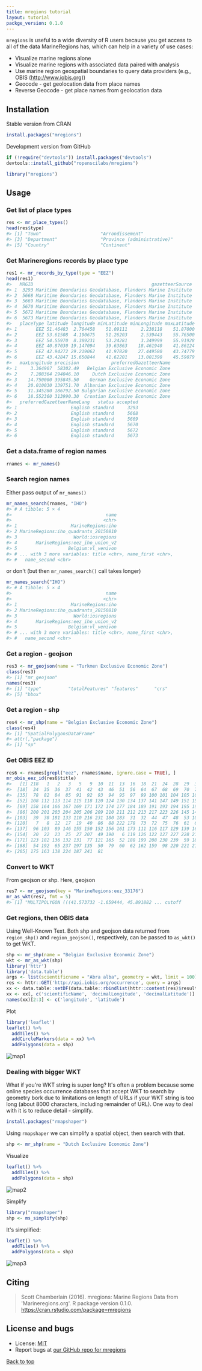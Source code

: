 ```yaml
---
title: mregions tutorial
layout: tutorial
packge_version: 0.1.0
---
```




`mregions` is useful to a wide diversity of R users because you get access to all of the
data MarineRegions has, which can help in a variety of use cases:

* Visualize marine regions alone
* Visualize marine regions with associated data paired with analysis
* Use marine region geospatial boundaries to query data providers (e.g., OBIS (<http://www.iobis.org>))
* Geocode - get geolocation data from place names
* Reverse Geocode - get place names from geolocation data

<section id="installation">

## Installation

Stable version from CRAN


```r
install.packages("mregions")
```

Development version from GitHub


```r
if (!require("devtools")) install.packages("devtools")
devtools::install_github("ropenscilabs/mregions")
```


```r
library("mregions")
```

<section id="usage">

## Usage

### Get list of place types


```r
res <- mr_place_types()
head(res$type)
#> [1] "Town"                      "Arrondissement"           
#> [3] "Department"                "Province (administrative)"
#> [5] "Country"                   "Continent"
```

### Get Marineregions records by place type


```r
res1 <- mr_records_by_type(type = "EEZ")
head(res1)
#>   MRGID                                            gazetteerSource
#> 1  3293 Maritime Boundaries Geodatabase, Flanders Marine Institute
#> 2  5668 Maritime Boundaries Geodatabase, Flanders Marine Institute
#> 3  5669 Maritime Boundaries Geodatabase, Flanders Marine Institute
#> 4  5670 Maritime Boundaries Geodatabase, Flanders Marine Institute
#> 5  5672 Maritime Boundaries Geodatabase, Flanders Marine Institute
#> 6  5673 Maritime Boundaries Geodatabase, Flanders Marine Institute
#>   placeType latitude longitude minLatitude minLongitude maxLatitude
#> 1       EEZ 51.46483  2.704458    51.09111     2.238118    51.87000
#> 2       EEZ 53.61508  4.190675    51.26203     2.539443    55.76500
#> 3       EEZ 54.55970  8.389231    53.24281     3.349999    55.91928
#> 4       EEZ 40.87030 19.147094    39.63863    18.461940    41.86124
#> 5       EEZ 42.94272 29.219062    41.97820    27.449580    43.74779
#> 6       EEZ 43.42847 15.650844    41.62201    13.001390    45.59079
#>   maxLongitude precision            preferredGazetteerName
#> 1     3.364907  58302.49   Belgian Exclusive Economic Zone
#> 2     7.208364 294046.10     Dutch Exclusive Economic Zone
#> 3    14.750000 395845.50    German Exclusive Economic Zone
#> 4    20.010030 139751.70  Albanian Exclusive Economic Zone
#> 5    31.345280 186792.50 Bulgarian Exclusive Economic Zone
#> 6    18.552360 313990.30  Croatian Exclusive Economic Zone
#>   preferredGazetteerNameLang   status accepted
#> 1                    English standard     3293
#> 2                    English standard     5668
#> 3                    English standard     5669
#> 4                    English standard     5670
#> 5                    English standard     5672
#> 6                    English standard     5673
```

### Get a data.frame of region names


```r
rnames <- mr_names()
```

### Search region names

Either pass output of `mr_names()`


```r
mr_names_search(rnames, "IHO")
#> # A tibble: 5 × 4
#>                                   name
#>                                  <chr>
#> 1                    MarineRegions:iho
#> 2 MarineRegions:iho_quadrants_20150810
#> 3                     World:iosregions
#> 4       MarineRegions:eez_iho_union_v2
#> 5                   Belgium:vl_venivon
#> # ... with 3 more variables: title <chr>, name_first <chr>,
#> #   name_second <chr>
```

or don't (but then `mr_names_search()` call takes longer)


```r
mr_names_search("IHO")
#> # A tibble: 5 × 4
#>                                   name
#>                                  <chr>
#> 1                    MarineRegions:iho
#> 2 MarineRegions:iho_quadrants_20150810
#> 3                     World:iosregions
#> 4       MarineRegions:eez_iho_union_v2
#> 5                   Belgium:vl_venivon
#> # ... with 3 more variables: title <chr>, name_first <chr>,
#> #   name_second <chr>
```

### Get a region - geojson


```r
res3 <- mr_geojson(name = "Turkmen Exclusive Economic Zone")
class(res3)
#> [1] "mr_geojson"
names(res3)
#> [1] "type"          "totalFeatures" "features"      "crs"          
#> [5] "bbox"
```

### Get a region - shp


```r
res4 <- mr_shp(name = "Belgian Exclusive Economic Zone")
class(res4)
#> [1] "SpatialPolygonsDataFrame"
#> attr(,"package")
#> [1] "sp"
```

### Get OBIS EEZ ID


```r
res6 <- rnames[grepl("eez", rnames$name, ignore.case = TRUE), ]
mr_obis_eez_id(res6$title)
#>   [1] 218   1   2   3   5   9  10  11  13  16  18  21  24  28  29  30  33
#>  [18]  34  35  36  37  41  42  43  46  51  56  64  67  68  69  70  71  74
#>  [35]  78  82  84  85  91  92  93  94  95  97  99 100 101 104 105 106 107
#>  [52] 108 112 113 114 115 118 120 124 130 134 137 141 147 149 151 153 154
#>  [69] 158 164 166 167 169 171 172 174 177 184 189 191 193 194 195 196 198
#>  [86] 200 201 203 204 205 206 209 210 211 212 213 217 223 226 145 143 179
#> [103]  39  38 181 133 110 216 231 180 183  31  32  44  47  48  53 102 202
#> [120]   7   8  12  17  19  40  86  88 222 178  73  72  75  76  61  63  66
#> [137]  96 103  89 146 155 150 152 156 161 173 111 116 117 129 139 168  14
#> [154]  20  22  23  25  27 207  49 190   6 119 126 122 127 227 228 214  15
#> [171] 123 182 136 132 131  77 121 165  52 188 199 208 238 239  59 185  45
#> [188]  54 192  65 237 197 135  50  79  60  62 162 159  98 220 221 219 176
#> [205] 175 163 138 224 187 241  81
```

### Convert to WKT

From geojson or shp. Here, geojson


```r
res7 <- mr_geojson(key = "MarineRegions:eez_33176")
mr_as_wkt(res7, fmt = 5)
#> [1] "MULTIPOLYGON (((41.573732 -1.659444, 45.891882 ... cutoff
```

### Get regions, then OBIS data

Using Well-Known Text. Both shp and geojson data returned from `region_shp()` and `region_geojson()`, respectively, can be passed to `as_wkt()` to get WKT.


```r
shp <- mr_shp(name = "Belgian Exclusive Economic Zone")
wkt <- mr_as_wkt(shp)
library('httr')
library('data.table')
args <- list(scientificname = "Abra alba", geometry = wkt, limit = 100)
res <- httr::GET('http://api.iobis.org/occurrence', query = args)
xx <- data.table::setDF(data.table::rbindlist(httr::content(res)$results, use.names = TRUE, fill = TRUE))
xx <- xx[, c('scientificName', 'decimalLongitude', 'decimalLatitude')]
names(xx)[2:3] <- c('longitude', 'latitude')
```

Plot


```r
library('leaflet')
leaflet() %>%
  addTiles() %>%
  addCircleMarkers(data = xx) %>%
  addPolygons(data = shp)
```

![map1](../assets/tutorial-images/mregions/map1.png)

### Dealing with bigger WKT

What if you're WKT string is super long?  It's often a problem because some online species occurrence databases that accept WKT to search by geometry bork due to
limitations on length of URLs if your WKT string is too long (about 8000 characters,
including remainder of URL). One way to deal with it is to reduce detail - simplify.


```r
install.packages("rmapshaper")
```

Using `rmapshaper` we can simplify a spatial object, then search with that.


```r
shp <- mr_shp(name = "Dutch Exclusive Economic Zone")
```

Visualize


```r
leaflet() %>%
  addTiles() %>%
  addPolygons(data = shp)
```

![map2](../assets/tutorial-images/mregions/complex.png)

Simplify


```r
library("rmapshaper")
shp <- ms_simplify(shp)
```

It's simplified:


```r
leaflet() %>%
  addTiles() %>%
  addPolygons(data = shp)
```

![map3](../assets/tutorial-images/mregions/simple.png)


<section id="citing">

## Citing

> Scott Chamberlain (2016). mregions: Marine Regions Data
  from 'Marineregions.org'. R package version 0.1.0.
  https://cran.rstudio.com/package=mregions


<section id="license_bugs">

## License and bugs

* License: [MIT](http://opensource.org/licenses/MIT)
* Report bugs at [our GitHub repo for mregions](https://github.com/ropenscilabs/mregions/issues?state=open)


[Back to top](#top)

[mr]: https://github.com/ropenscilabs/mregions
